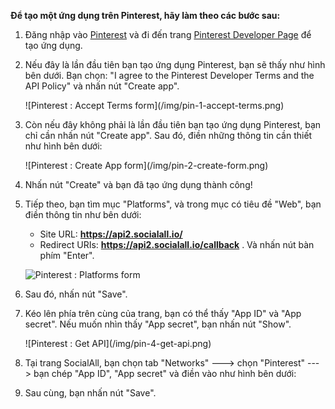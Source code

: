 __Để tạo một ứng dụng trên Pinterest, hãy làm theo các bước sau:__

1. Đăng nhập vào [Pinterest](https://www.pinterest.com/) và đi đến trang [Pinterest Developer Page](https://developers.pinterest.com/apps/) để tạo ứng dụng.
2. Nếu đây là lần đầu tiên bạn tạo ứng dụng Pinterest, bạn sẽ thấy như hình bên dưới. Bạn chọn: "I agree to the Pinterest Developer Terms and the API Policy" và nhấn nút "Create app".
    <div class="soclall-br"></div>
    ![Pinterest : Accept Terms form](/img/pin-1-accept-terms.png)
    <div class="soclall-br"></div> 
3. Còn nếu đây không phải là lần đầu tiên bạn tạo ứng dụng Pinterest, bạn chỉ cần nhấn nút "Create app". Sau đó, điền những thông tin cần thiết như hình bên dưới:
    <div class="soclall-br"></div>
    ![Pinterest : Create App form](/img/pin-2-create-form.png)
    <div class="soclall-br"></div>
4. Nhấn nút "Create" và bạn đã tạo ứng dụng thành công!
5. Tiếp theo, bạn tìm mục "Platforms", và trong mục có tiêu đề "Web", bạn điền thông tin như bên dưới:
    * Site URL: __https://api2.socialall.io/__
    * Redirect URIs: __https://api2.socialall.io/callback__ . Và nhấn nút bàn phím "Enter".
    
    ![Pinterest : Platforms form](/img/pin-3-platforms.png)
    <div class="soclall-br"></div>
    
6. Sau đó, nhấn nút "Save".
7. Kéo lên phía trên cùng của trang, bạn có thể thấy "App ID" và "App secret". Nếu muốn nhìn thấy "App secret", bạn nhấn nút "Show".
    <div class="soclall-br"></div>
    ![Pinterest : Get API](/img/pin-4-get-api.png)
    <div class="soclall-br"></div>
8. Tại trang SocialAll, bạn chọn tab "Networks" ---> chọn "Pinterest" ---> bạn chép "App ID", "App secret" và điền vào như hình bên dưới:
9. Sau cùng, bạn nhấn nút "Save".